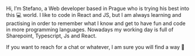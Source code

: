 Hi, I’m Stefano, a Web developer based in Prague who is trying his best into this :computer: world.
I like to code in React and JS, but I am always learning and practising in order to remember what I know and get to have fun and code in more programming languages.
Nowadays my working day is full of Sharepoint, Typescript, Js and React.

If you want to reach for a chat or whatever, I am sure you will find a way 👀 


<!---
SteTheDiver/SteTheDiver is a ✨ special ✨ repository because its `README.md` (this file) appears on your GitHub profile.
You can click the Preview link to take a look at your changes.
--->
